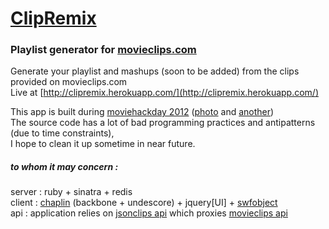 [ClipRemix](http://clipremix.herokuapp.com/)
=========

### Playlist generator for [movieclips.com](http://movieclips.com/)
Generate your playlist and mashups (soon to be added) from the clips provided on movieclips.com  
Live at [http://clipremix.herokuapp.com/](http://clipremix.herokuapp.com/)

This app is built during [moviehackday 2012](http://www.moviehackday.com/)  ([photo](http://twitpic.com/9se8q2) and [another](http://twitpic.com/9se7ub))  
The source code has a lot of bad programming practices and antipatterns (due to time constraints),  
I hope to clean it up sometime in near future.

##### to whom it may concern :
  server  : ruby + sinatra + redis  
  client  : [chaplin](https://github.com/chaplinjs/chaplin) (backbone + undescore) + jquery[UI] + [swfobject](http://github.com/swfobject/swfobject)  
  api : application relies on [jsonclips api](https://github.com/jayniz/jsonclips) which proxies [movieclips api](http://api.movieclips.com/)
